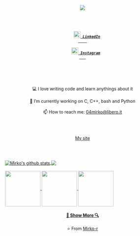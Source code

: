 <h1 align="center">
  <a href="https://git.io/typing-svg">
    <img src="https://readme-typing-svg.herokuapp.com/?lines=Hello,+There!+👋;I'm+Mirko+Rovere&center=true&size=30">
  </a>
</h1>
<h5 align="center">
 <br>
 <br>
 <code>
    <a href="https://www.linkedin.com/in/mirko-rovere-695a67203" title="LinkedIn"><img width="22" src="https://github.com/zumrudu-anka/zumrudu-anka/blob/master/images/linkedin.svg"> LinkedIn
    </a>
 </code>
 <code>
   <a href="https://www.instagram.com/mirko_rovere" title="Instagram Profile"><img width="22" src="https://github.com/zumrudu-anka/zumrudu-anka/blob/master/images/instagram.svg"> Instagram
   </a>
 </code>
</h5>
<br>
<br>
<p align="center">
  💻 I love writing code and learn anythings about it
  <br>
  <br>
  🔬 I’m currently working on C, C++, bash and Python
  <br>
  <br>
  📫 How to reach me: <a href="https://mirko-r.github.io/contact/index.html">04mirko@libero.it</a>
</p>

<br>
<br>
<p align="center">
  <a align="center" href="https://mirko-r.github.io">My site</a>
</p>
<br>
<br>
<p>
 <a href="https://github.com/anuraghazra/github-readme-stats">
   <img align="center" src="https://github-readme-stats.anuraghazra1.vercel.app/api?username=Mirko-r&show_icons=true&include_all_commits=true&theme=dark&border=10dafb" alt="Mirko's github stats" />
 </a>
 <a href="https://github.com/anuraghazra/github-readme-stats">
   <img align="center" src="https://github-readme-stats.anuraghazra1.vercel.app/api/top-langs/?username=Mirko-r&layout=compact&theme=dark&border=10dafb">
 </a>
 <br>
 <br>
 <a href="https://github.com/Mirko-r/extractor" title="extractor">
   <img align="center" height="115" src="https://github-readme-stats.vercel.app/api/pin/?username=Mirko-r&repo=extractor&theme=dark&border=10dafb">
 </a>
  <a href="https://github.com/Mirko-r/mirko-r.github.io" title="My site">
   <img align="center" height="115" src="https://github-readme-stats.vercel.app/api/pin/?username=Mirko-r&repo=mirko-r.github.io&theme=dark&border=10dafb">
 </a>
  <a href="https://github.com/Mirko-r/pyWeather" title="pyWeather">
   <img align="center" height="115" src="https://github-readme-stats.vercel.app/api/pin/?username=Mirko-r&repo=pyWeather&theme=dark&border=10dafb">
 </a>
</p>
<h4 align="center">
  <a href=https://github.com/Mirko-r?tab="repositories" title="Show Repositories">🔎 Show More 🔍</a>
</h4>
<p align = "center">
    ⭐️ From <a href="https://github.com/Mirko-r/">Mirko-r</a>
</p>
